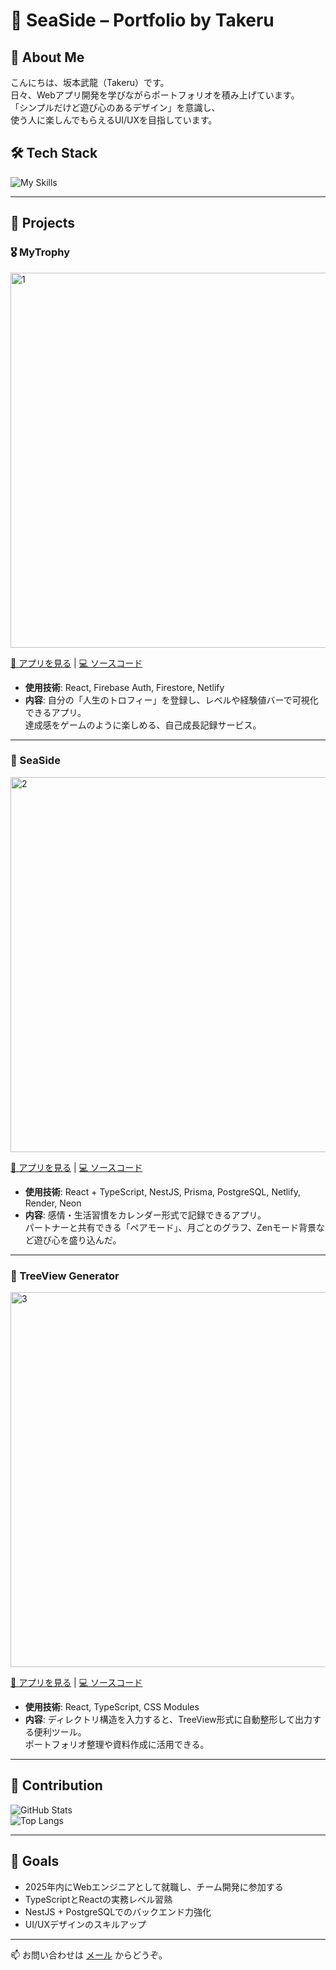 # 🌊 SeaSide – Portfolio by Takeru

## 👋 About Me
こんにちは、坂本武龍（Takeru）です。  
日々、Webアプリ開発を学びながらポートフォリオを積み上げています。  
「シンプルだけど遊び心のあるデザイン」を意識し、  
使う人に楽しんでもらえるUI/UXを目指しています。




## 🛠 Tech Stack
<!-- ここはアイコンを並べてもいいし、グラフサービス(shields.ioやgithub-readme-stats)を埋め込むのもアリ -->
![My Skills](https://skillicons.dev/icons?i=html,css,js,ts,react,vite,tailwind,php,laravel,nodejs,express,nestjs,postgres,firebase,git,github,vercel,netlify)

---

## 📱 Projects

### 🎖 MyTrophy
<img width="2000" height="600" alt="1" src="https://github.com/user-attachments/assets/bbdc5c19-4258-4450-8695-17446b1512ad" />

[🔗 アプリを見る](https://mytrophy.example.com) | [💻 ソースコード](https://github.com/Takeru-13/MyTrophy)  

- **使用技術**: React, Firebase Auth, Firestore, Netlify  
- **内容**: 自分の「人生のトロフィー」を登録し、レベルや経験値バーで可視化できるアプリ。  
  達成感をゲームのように楽しめる、自己成長記録サービス。  

---

### 🌊 SeaSide
<img width="2000" height="600" alt="2" src="https://github.com/user-attachments/assets/cb8c3971-acd6-421d-a140-08971df54149" />

[🔗 アプリを見る](https://seaside.example.com) | [💻 ソースコード](https://github.com/Takeru-13/SeaSide-app)  

- **使用技術**: React + TypeScript, NestJS, Prisma, PostgreSQL, Netlify, Render, Neon  
- **内容**: 感情・生活習慣をカレンダー形式で記録できるアプリ。  
  パートナーと共有できる「ペアモード」、月ごとのグラフ、Zenモード背景など遊び心を盛り込んだ。  

---

### 🌳 TreeView Generator
<img width="2000" height="600" alt="3" src="https://github.com/user-attachments/assets/cc1e7a63-e26c-495b-9d89-f393afb8e1c3" />

[🔗 アプリを見る](https://treeview.example.com) | [💻 ソースコード](https://github.com/Takeru-13/TreeView-Generator)  

- **使用技術**: React, TypeScript, CSS Modules  
- **内容**: ディレクトリ構造を入力すると、TreeView形式に自動整形して出力する便利ツール。  
  ポートフォリオ整理や資料作成に活用できる。  

---

## 🌱 Contribution
![GitHub Stats](https://github-readme-stats.vercel.app/api?username=Takeru-13&show_icons=true&theme=react)  
![Top Langs](https://github-readme-stats.vercel.app/api/top-langs/?username=Takeru-13&layout=compact&theme=react)  

---

## 🎯 Goals
- 2025年内にWebエンジニアとして就職し、チーム開発に参加する  
- TypeScriptとReactの実務レベル習熟  
- NestJS + PostgreSQLでのバックエンド力強化  
- UI/UXデザインのスキルアップ  

---

📫 お問い合わせは [メール](mailto:nekujianqi@gmail.com) からどうぞ。
